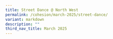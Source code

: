 ```yaml
---
title: Street Dance @ North West
permalink: /cohesion/march-2025/street-dance/
variant: markdown
description: ""
third_nav_title: March 2025
---
```

